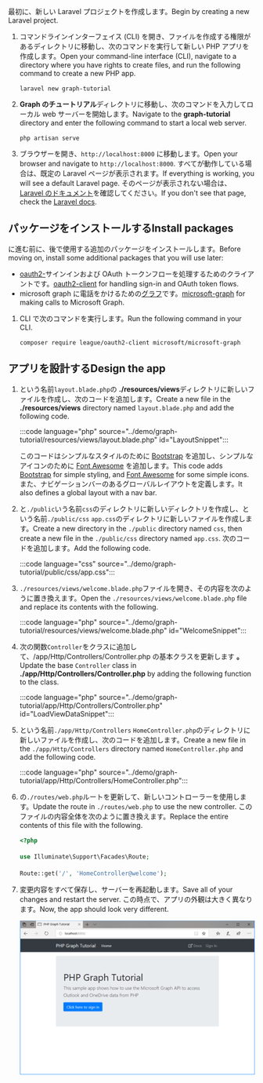 <!-- markdownlint-disable MD002 MD041 -->

<span data-ttu-id="4d624-101">最初に、新しい Laravel プロジェクトを作成します。</span><span class="sxs-lookup"><span data-stu-id="4d624-101">Begin by creating a new Laravel project.</span></span>

1. <span data-ttu-id="4d624-102">コマンドラインインターフェイス (CLI) を開き、ファイルを作成する権限があるディレクトリに移動し、次のコマンドを実行して新しい PHP アプリを作成します。</span><span class="sxs-lookup"><span data-stu-id="4d624-102">Open your command-line interface (CLI), navigate to a directory where you have rights to create files, and run the following command to create a new PHP app.</span></span>

    ```Shell
    laravel new graph-tutorial
    ```

1. <span data-ttu-id="4d624-103">**Graph のチュートリアル**ディレクトリに移動し、次のコマンドを入力してローカル web サーバーを開始します。</span><span class="sxs-lookup"><span data-stu-id="4d624-103">Navigate to the **graph-tutorial** directory and enter the following command to start a local web server.</span></span>

    ```Shell
    php artisan serve
    ```

1. <span data-ttu-id="4d624-104">ブラウザーを開き、`http://localhost:8000` に移動します。</span><span class="sxs-lookup"><span data-stu-id="4d624-104">Open your browser and navigate to `http://localhost:8000`.</span></span> <span data-ttu-id="4d624-105">すべてが動作している場合は、既定の Laravel ページが表示されます。</span><span class="sxs-lookup"><span data-stu-id="4d624-105">If everything is working, you will see a default Laravel page.</span></span> <span data-ttu-id="4d624-106">そのページが表示されない場合は、 [Laravel のドキュメント](https://laravel.com/docs/7.x)を確認してください。</span><span class="sxs-lookup"><span data-stu-id="4d624-106">If you don't see that page, check the [Laravel docs](https://laravel.com/docs/7.x).</span></span>

## <a name="install-packages"></a><span data-ttu-id="4d624-107">パッケージをインストールする</span><span class="sxs-lookup"><span data-stu-id="4d624-107">Install packages</span></span>

<span data-ttu-id="4d624-108">に進む前に、後で使用する追加のパッケージをインストールします。</span><span class="sxs-lookup"><span data-stu-id="4d624-108">Before moving on, install some additional packages that you will use later:</span></span>

- <span data-ttu-id="4d624-109">[oauth2-](https://github.com/thephpleague/oauth2-client)サインインおよび OAuth トークンフローを処理するためのクライアントです。</span><span class="sxs-lookup"><span data-stu-id="4d624-109">[oauth2-client](https://github.com/thephpleague/oauth2-client) for handling sign-in and OAuth token flows.</span></span>
- <span data-ttu-id="4d624-110">microsoft graph に電話をかけるための[グラフ](https://github.com/microsoftgraph/msgraph-sdk-php)です。</span><span class="sxs-lookup"><span data-stu-id="4d624-110">[microsoft-graph](https://github.com/microsoftgraph/msgraph-sdk-php) for making calls to Microsoft Graph.</span></span>

1. <span data-ttu-id="4d624-111">CLI で次のコマンドを実行します。</span><span class="sxs-lookup"><span data-stu-id="4d624-111">Run the following command in your CLI.</span></span>

    ```Shell
    composer require league/oauth2-client microsoft/microsoft-graph
    ```

## <a name="design-the-app"></a><span data-ttu-id="4d624-112">アプリを設計する</span><span class="sxs-lookup"><span data-stu-id="4d624-112">Design the app</span></span>

1. <span data-ttu-id="4d624-113">という名前`layout.blade.php`の **./resources/views**ディレクトリに新しいファイルを作成し、次のコードを追加します。</span><span class="sxs-lookup"><span data-stu-id="4d624-113">Create a new file in the **./resources/views** directory named `layout.blade.php` and add the following code.</span></span>

    :::code language="php" source="../demo/graph-tutorial/resources/views/layout.blade.php" id="LayoutSnippet":::

    <span data-ttu-id="4d624-114">このコードはシンプルなスタイルのために [Bootstrap](http://getbootstrap.com/) を追加し、シンプルなアイコンのために [Font Awesome](https://fontawesome.com/) を追加します。</span><span class="sxs-lookup"><span data-stu-id="4d624-114">This code adds [Bootstrap](http://getbootstrap.com/) for simple styling, and [Font Awesome](https://fontawesome.com/) for some simple icons.</span></span> <span data-ttu-id="4d624-115">また、ナビゲーションバーのあるグローバルレイアウトを定義します。</span><span class="sxs-lookup"><span data-stu-id="4d624-115">It also defines a global layout with a nav bar.</span></span>

1. <span data-ttu-id="4d624-116">と`./public`いう名前`css`のディレクトリに新しいディレクトリを作成し、という名前`./public/css` `app.css`のディレクトリに新しいファイルを作成します。</span><span class="sxs-lookup"><span data-stu-id="4d624-116">Create a new directory in the `./public` directory named `css`, then create a new file in the `./public/css` directory named `app.css`.</span></span> <span data-ttu-id="4d624-117">次のコードを追加します。</span><span class="sxs-lookup"><span data-stu-id="4d624-117">Add the following code.</span></span>

    :::code language="css" source="../demo/graph-tutorial/public/css/app.css":::

1. <span data-ttu-id="4d624-118">`./resources/views/welcome.blade.php`ファイルを開き、その内容を次のように置き換えます。</span><span class="sxs-lookup"><span data-stu-id="4d624-118">Open the `./resources/views/welcome.blade.php` file and replace its contents with the following.</span></span>

    :::code language="php" source="../demo/graph-tutorial/resources/views/welcome.blade.php" id="WelcomeSnippet":::

1. <span data-ttu-id="4d624-119">次の関数`Controller`をクラスに追加して、/app/Http/Controllers/Controller.php の基本クラスを更新します **。**</span><span class="sxs-lookup"><span data-stu-id="4d624-119">Update the base `Controller` class in **./app/Http/Controllers/Controller.php** by adding the following function to the class.</span></span>

    :::code language="php" source="../demo/graph-tutorial/app/Http/Controllers/Controller.php" id="LoadViewDataSnippet":::

1. <span data-ttu-id="4d624-120">という名前`./app/Http/Controllers` `HomeController.php`のディレクトリに新しいファイルを作成し、次のコードを追加します。</span><span class="sxs-lookup"><span data-stu-id="4d624-120">Create a new file in the `./app/Http/Controllers` directory named `HomeController.php` and add the following code.</span></span>

    :::code language="php" source="../demo/graph-tutorial/app/Http/Controllers/HomeController.php":::

1. <span data-ttu-id="4d624-121">の`./routes/web.php`ルートを更新して、新しいコントローラーを使用します。</span><span class="sxs-lookup"><span data-stu-id="4d624-121">Update the route in `./routes/web.php` to use the new controller.</span></span> <span data-ttu-id="4d624-122">このファイルの内容全体を次のように置き換えます。</span><span class="sxs-lookup"><span data-stu-id="4d624-122">Replace the entire contents of this file with the following.</span></span>

    ```php
    <?php

    use Illuminate\Support\Facades\Route;

    Route::get('/', 'HomeController@welcome');
    ```

1. <span data-ttu-id="4d624-123">変更内容をすべて保存し、サーバーを再起動します。</span><span class="sxs-lookup"><span data-stu-id="4d624-123">Save all of your changes and restart the server.</span></span> <span data-ttu-id="4d624-124">この時点で、アプリの外観は大きく異なります。</span><span class="sxs-lookup"><span data-stu-id="4d624-124">Now, the app should look very different.</span></span>

    ![デザインが変更されたホーム ページのスクリーンショット](./images/create-app-01.png)
